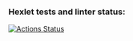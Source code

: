 ### Hexlet tests and linter status:
[![Actions Status](https://github.com/dikky88/qa-engineer-project-84/actions/workflows/hexlet-check.yml/badge.svg)](https://github.com/dikky88/qa-engineer-project-84/actions)